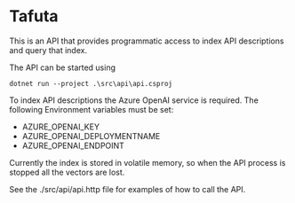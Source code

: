 # Tafuta

This is an API that provides programmatic access to index API descriptions and query that index.

The API can be started using 

```shell
dotnet run --project .\src\api\api.csproj
```

To index API descriptions the Azure OpenAI service is required. The following Environment variables must be set:

- AZURE_OPENAI_KEY
- AZURE_OPENAI_DEPLOYMENTNAME
- AZURE_OPENAI_ENDPOINT

Currently the index is stored in volatile memory, so when the API process is stopped all the vectors are lost.

See the ./src/api/api.http file for examples of how to call the API.
